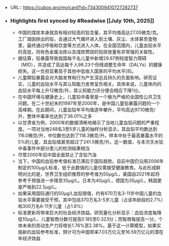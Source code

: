- URL:: https://cubox.pro/my/card?id=7343009410727282737
- ### Highlights first synced by #Readwise [[July 10th, 2025]]
    - 中国的煤炭本身就具有相对较高的铅含量，其平均值高达27.05微克/克。工厂烟囱排出的铅，会通过大气循环进入到土壤、灰尘、水体甚至食物里，最终通过呼吸和饮食等方式进入人体。在全国范围内，儿童血铅水平的高低，同有色金属冶炼以及煤炭燃烧的铅排放量有非常强的关联性。
    - 据估算，铅暴露导致我国每千名儿童中新增29.67例轻度智力障碍（MID），并造成了高达每千人98.23个伤残调整生命年（DALYs）的健康损失。这一负担显著高于其他中低收入国家的平均水平[8]。
    - 儿童期铅暴露会对大脑发育和行为产生深远且持久的负面影响。研究证实，儿童的血铅水平与其认知能力发育呈负相关。具体来说，儿童体内的血铅水平每上升12微克/升，其认知能力评分便会相应下降1分。
    - 在中国环境与健康史上，儿童铅中毒曾是一个极为严峻的全国性公共卫生问题。在二十世纪末的1997年至2000年，是中国儿童铅暴露问题的一个高峰期。在此期间，儿童血铅年平均值逐年攀升，平均高达97.10微克/升，整体中毒率也达到了36.01%之多
    - 以甘肃省为例，2000年的数据清晰地揭示了当地儿童血铅问题的严重程度。一项对当地248名3至5岁儿童的抽样分析显示，其血铅平均数达到116.0微克/升，中位数也达到了118.3微克/升。样本中处于最高暴露水平的5%的儿童，其血铅值甚至超过了241.5微克/升。这一数值，与本次天水铅中毒事件中部分患儿的检测结果相当
    - 尽管2000年后中国全面禁止了含铅汽油
    - 当下，中国的血铅参考值标准已滞后于国际趋势。目前中国仍沿用2006年制定的100μg/L标准，低于此数值的儿童仅需接受健康教育。与此形成鲜明对比的是，世界卫生组织推荐的参考值为50μg/L，美国自2021年起将参考干预值进一步降至35μg/L。日本为40μg/L，德国为35μg/L，韩国更是严格到22.5μg/L。
    - 如果采用国际通行的50μg/L血铅限值，约有670万名3-11岁中国儿童的血铅水平需要接受干预，其中包括370万名3-5岁儿童（占该年龄段的2.7%）和300万名6-11岁儿童（占1.8%）
    - 标准更新将带来巨大的社会经济效益。研究量化分析显示：血铅浓度每降低10μg/L，儿童智商分数可提高0.185至0.323分；而智商每提高一分，个体未来的劳动生产力将增长1.76%至2.38%。基于这一计算模型，如果实施新的血铅参考标准，预计可为中国带来7.03万亿元至16.59万亿元的潜在年经济效益
